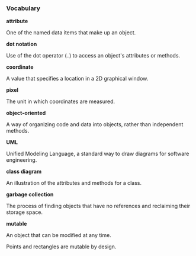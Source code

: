 ###  Vocabulary




**attribute**

One of the named data items that make up an object.



**dot notation**

Use of the dot operator (`.`) to access an object's attributes or methods.



**coordinate**

A value that specifies a location in a 2D graphical window.



**pixel**

The unit in which coordinates are measured.



**object-oriented**

A way of organizing code and data into objects, rather than independent methods.



**UML**

Unified Modeling Language, a standard way to draw diagrams for software engineering.



**class diagram**

An illustration of the attributes and methods for a class.



**garbage collection**

The process of finding objects that have no references and reclaiming their storage space.



**mutable**

An object that can be modified at any time.

Points and rectangles are mutable by design.